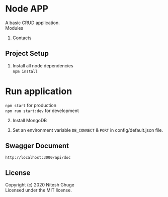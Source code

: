 # Node APP

A basic CRUD application.\
Modules 
1. Contacts

## Project Setup
1. Install all node dependencies \
```npm install```

# Run application
```npm start``` for production \
```npm run start:dev``` for development

2. Install MongoDB

3. Set an environment variable ```DB_CONNECT``` & ```PORT``` in config/default.json file.

## Swagger Document
```http://localhost:3000/api/doc```

## License
Copyright (c) 2020 Nitesh Ghuge \
Licensed under the MIT license.